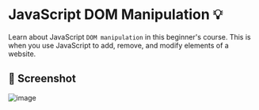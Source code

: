 # JavaScript DOM Manipulation :bulb: 
Learn about JavaScript `DOM manipulation` in this beginner's course. This is when you use JavaScript to add, remove, and modify elements of a website. 

## :camera_flash: Screenshot
![image](https://github.com/Hager-elhwarii/JavaScript-DOM-Manipulation/assets/80959882/d83460ff-8d5c-4c28-b8fb-f2a94a99dc9e)
